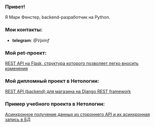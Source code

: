 ### Привет!
Я Марк Фенстер, backend-разработчик на Python.
### Мои контакты:
- **telegram**: *@Vpimf*
### Мой pet-проект:
[REST API на Flask, структура которого позволяет легко вносить изменения](https://github.com/femarko/advert/tree/main)
### Мой дипломный проект в Нетологии:
[REST API (backend) для магазина на Django REST framework](https://github.com/femarko/Netology_diplom_async)
### Пример учебного проекта в Нетологии:
[Асинхронное получение данных из стороннего API и их асинхронная запись в БД](https://github.com/femarko/Event_loop_Asyncio_HW)

<!--
**femarko/femarko** is a ✨ _special_ ✨ repository because its `README.md` (this file) appears on your GitHub profile.

Here are some ideas to get you started:

- 🔭 I’m currently working on ...
- 🌱 I’m currently learning ...
- 👯 I’m looking to collaborate on ...
- 🤔 I’m looking for help with ...
- 💬 Ask me about ...
- 📫 How to reach me: ...
- 😄 Pronouns: ...
- ⚡ Fun fact: ...
-->
